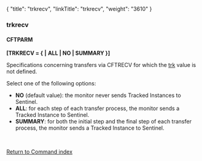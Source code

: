 {
    "title": "trkrecv",
    "linkTitle": "trkrecv",
    "weight": "3610"
}<span id="trkrecv"></span>

### trkrecv

#### CFTPARM

**\[TRKRECV = {**
**|** **ALL | NO | SUMMARY }\]**

Specifications concerning transfers via CFTRECV for which the [trk](../trk)
value is not defined.

Select one of the following options:

- **NO**
    (default value): the monitor never sends Tracked Instances to Sentinel.
- <span style="font-weight: bold;">ALL</span>:
    for each step of each transfer process, the monitor sends a Tracked Instance
    to Sentinel.
- <span style="font-weight: bold;">SUMMARY</span>:
    for both the initial step and the final step of each transfer process,
    the monitor sends a Tracked Instance to Sentinel.

 

[Return to Command index](../../)
